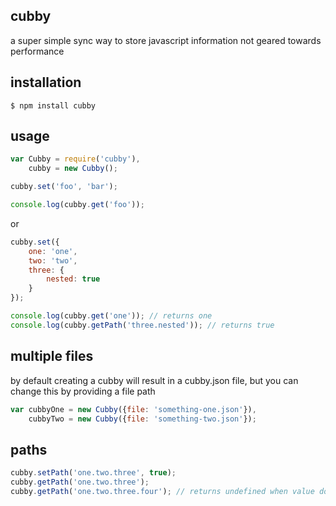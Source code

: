 ## cubby

a super simple sync way to store javascript information not geared towards performance

## installation

    $ npm install cubby

## usage

```javascript
var Cubby = require('cubby'),
	cubby = new Cubby();

cubby.set('foo', 'bar');

console.log(cubby.get('foo'));
```

or

```javascript
cubby.set({
	one: 'one',
	two: 'two',
	three: {
		nested: true
	}
});

console.log(cubby.get('one')); // returns one
console.log(cubby.getPath('three.nested')); // returns true
```

## multiple files

by default creating a cubby will result in a cubby.json file, but you can change this by providing a file path

```javascript
var cubbyOne = new Cubby({file: 'something-one.json'}),
	cubbyTwo = new Cubby({file: 'something-two.json'});
```

## paths

```javascript
cubby.setPath('one.two.three', true);
cubby.getPath('one.two.three');
cubby.getPath('one.two.three.four'); // returns undefined when value doesn't exist
```